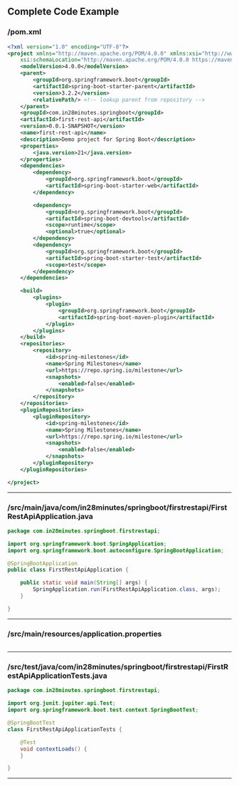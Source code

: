 <!---
Current Directory : /Users/rangakaranam/Ranga/git/00.courses/spring-boot-master-class/05.Spring-Boot-Advanced-V2
-->

## Complete Code Example


### /pom.xml

```xml
<?xml version="1.0" encoding="UTF-8"?>
<project xmlns="http://maven.apache.org/POM/4.0.0" xmlns:xsi="http://www.w3.org/2001/XMLSchema-instance"
	xsi:schemaLocation="http://maven.apache.org/POM/4.0.0 https://maven.apache.org/xsd/maven-4.0.0.xsd">
	<modelVersion>4.0.0</modelVersion>
	<parent>
		<groupId>org.springframework.boot</groupId>
		<artifactId>spring-boot-starter-parent</artifactId>
		<version>3.2.2</version>
		<relativePath/> <!-- lookup parent from repository -->
	</parent>
	<groupId>com.in28minutes.springboot</groupId>
	<artifactId>first-rest-api</artifactId>
	<version>0.0.1-SNAPSHOT</version>
	<name>first-rest-api</name>
	<description>Demo project for Spring Boot</description>
	<properties>
		<java.version>21</java.version>
	</properties>
	<dependencies>
		<dependency>
			<groupId>org.springframework.boot</groupId>
			<artifactId>spring-boot-starter-web</artifactId>
		</dependency>

		<dependency>
			<groupId>org.springframework.boot</groupId>
			<artifactId>spring-boot-devtools</artifactId>
			<scope>runtime</scope>
			<optional>true</optional>
		</dependency>
		<dependency>
			<groupId>org.springframework.boot</groupId>
			<artifactId>spring-boot-starter-test</artifactId>
			<scope>test</scope>
		</dependency>
	</dependencies>

	<build>
		<plugins>
			<plugin>
				<groupId>org.springframework.boot</groupId>
				<artifactId>spring-boot-maven-plugin</artifactId>
			</plugin>
		</plugins>
	</build>
	<repositories>
		<repository>
			<id>spring-milestones</id>
			<name>Spring Milestones</name>
			<url>https://repo.spring.io/milestone</url>
			<snapshots>
				<enabled>false</enabled>
			</snapshots>
		</repository>
	</repositories>
	<pluginRepositories>
		<pluginRepository>
			<id>spring-milestones</id>
			<name>Spring Milestones</name>
			<url>https://repo.spring.io/milestone</url>
			<snapshots>
				<enabled>false</enabled>
			</snapshots>
		</pluginRepository>
	</pluginRepositories>

</project>
```
---

### /src/main/java/com/in28minutes/springboot/firstrestapi/FirstRestApiApplication.java

```java
package com.in28minutes.springboot.firstrestapi;

import org.springframework.boot.SpringApplication;
import org.springframework.boot.autoconfigure.SpringBootApplication;

@SpringBootApplication
public class FirstRestApiApplication {

	public static void main(String[] args) {
		SpringApplication.run(FirstRestApiApplication.class, args);
	}

}
```
---

### /src/main/resources/application.properties

```properties

```
---

### /src/test/java/com/in28minutes/springboot/firstrestapi/FirstRestApiApplicationTests.java

```java
package com.in28minutes.springboot.firstrestapi;

import org.junit.jupiter.api.Test;
import org.springframework.boot.test.context.SpringBootTest;

@SpringBootTest
class FirstRestApiApplicationTests {

	@Test
	void contextLoads() {
	}

}
```
---
